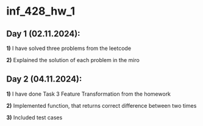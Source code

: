# inf_428_hw_1

  ## Day 1 (02.11.2024):
  **1)** I have solved three problems from the leetcode 
  
  **2)** Explained the solution of each problem in the miro

   ## Day 2 (04.11.2024):
  **1)** I have done Task 3 Feature Transformation from the homework
  
  **2)** Implemented function, that returns correct difference between two times

  **3)**  Included test cases

